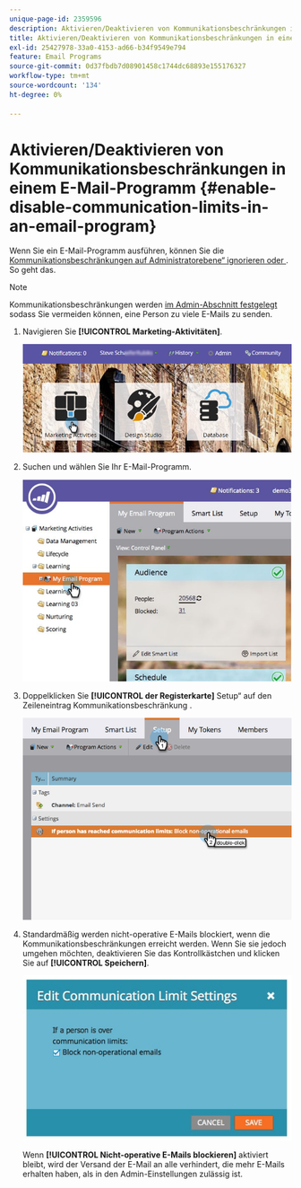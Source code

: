 ```yaml
---
unique-page-id: 2359596
description: Aktivieren/Deaktivieren von Kommunikationsbeschränkungen in einem E-Mail-Programm - Marketo-Dokumente - Produktdokumentation
title: Aktivieren/Deaktivieren von Kommunikationsbeschränkungen in einem E-Mail-Programm
exl-id: 25427978-33a0-4153-ad66-b34f9549e794
feature: Email Programs
source-git-commit: 0d37fbdb7d08901458c1744dc68893e155176327
workflow-type: tm+mt
source-wordcount: '134'
ht-degree: 0%

---
```


# Aktivieren/Deaktivieren von Kommunikationsbeschränkungen in einem E-Mail-Programm {#enable-disable-communication-limits-in-an-email-program}

Wenn Sie ein E-Mail-Programm ausführen, können Sie die [Kommunikationsbeschränkungen auf Administratorebene“ ignorieren oder ](/help/marketo/product-docs/administration/email-setup/enable-communication-limits.md). So geht das.

>[!NOTE]
>
>Kommunikationsbeschränkungen werden [im Admin-Abschnitt festgelegt](/help/marketo/product-docs/administration/email-setup/enable-communication-limits.md) sodass Sie vermeiden können, eine Person zu viele E-Mails zu senden.

1. Navigieren Sie **[!UICONTROL Marketing-Aktivitäten]**.

   ![](assets/login-marketing-activities-3.png)

1. Suchen und wählen Sie Ihr E-Mail-Programm.

   ![](assets/selectemailprogram-3.jpg)

1. Doppelklicken Sie **[!UICONTROL der Registerkarte]** Setup“ auf den Zeileneintrag Kommunikationsbeschränkung .

   ![](assets/blockoperational.png)

1. Standardmäßig werden nicht-operative E-Mails blockiert, wenn die Kommunikationsbeschränkungen erreicht werden. Wenn Sie sie jedoch umgehen möchten, deaktivieren Sie das Kontrollkästchen und klicken Sie auf **[!UICONTROL Speichern]**.

   ![](assets/ifaperson.jpg)

   Wenn **[!UICONTROL Nicht-operative E-Mails blockieren]** aktiviert bleibt, wird der Versand der E-Mail an alle verhindert, die mehr E-Mails erhalten haben, als in den Admin-Einstellungen zulässig ist.
